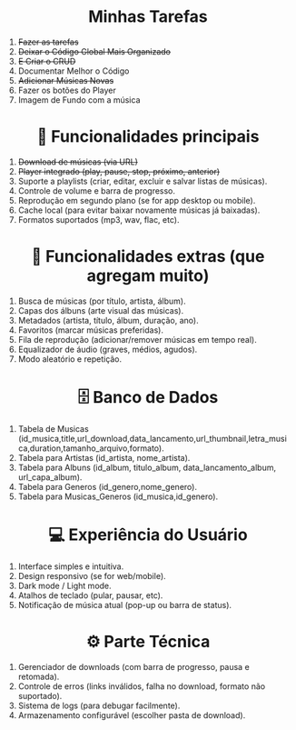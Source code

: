 <h1><center>Minhas Tarefas</center></h1>

<ol>
<li><del>Fazer as tarefas</del></li>
<li><del>Deixar o Código Global Mais Organizado</del></li>
<li><del>E Criar o CRUD</del></li>
<li>Documentar Melhor o Código</li>
<li><del>Adicionar Músicas Novas</del></li>
<li>Fazer os botões do Player</li>
<li>Imagem de Fundo com a música</li>
</ol>

<h1><center>🎵 Funcionalidades principais</center></h1>

<ol>
<li><del>Download de músicas (via URL) </del></li>
<li><del>Player integrado (play, pause, stop, próximo, anterior)</del></li>
<li>Suporte a playlists (criar, editar, excluir e salvar listas de músicas).</li>
<li>Controle de volume e barra de progresso.</li>
<li>Reprodução em segundo plano (se for app desktop ou mobile).</li>
<li>Cache local (para evitar baixar novamente músicas já baixadas).</li>
<li>Formatos suportados (mp3, wav, flac, etc).</li>
</ol>


<h1><center>🔎 Funcionalidades extras (que agregam muito)</center></h1>
<ol>
<li>Busca de músicas (por título, artista, álbum).</li>
<li>Capas dos álbuns (arte visual das músicas).</li>
<li>Metadados (artista, título, álbum, duração, ano).</li>
<li>Favoritos (marcar músicas preferidas).</li>
<li>Fila de reprodução (adicionar/remover músicas em tempo real).</li>
<li>Equalizador de áudio (graves, médios, agudos).</li>
<li>Modo aleatório e repetição.</li>
</ol>


<h1><center>🗄️ Banco de Dados</center></h1>
<ol>
<li>Tabela de Musicas (id_musica,title,url_download,data_lancamento,url_thumbnail,letra_musica,duration,tamanho_arquivo,formato).</li>
<li>Tabela para Artistas (id_artista, nome_artista).</li>
<li>Tabela para Albuns (id_album, titulo_album, data_lancamento_album, url_capa_album).</li>
<li>Tabela para Generos (id_genero,nome_genero).</li>
<li>Tabela para Musicas_Generos (id_musica,id_genero).</li>
</ol>

<h1><center>💻 Experiência do Usuário</center></h1>
<ol>
<li>Interface simples e intuitiva.</li>
<li>Design responsivo (se for web/mobile).</li>
<li>Dark mode / Light mode.</li>
<li>Atalhos de teclado (pular, pausar, etc).</li>
<li>Notificação de música atual (pop-up ou barra de status).</li>

</ol>

<h1><center>⚙️ Parte Técnica</center></h1>
<ol>
<li>Gerenciador de downloads (com barra de progresso, pausa e retomada).</li>
<li>Controle de erros (links inválidos, falha no download, formato não suportado).</li>
<li>Sistema de logs (para debugar facilmente).</li>
<li>Armazenamento configurável (escolher pasta de download).</li>
</ol>